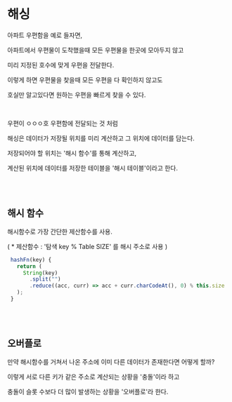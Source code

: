 # 해싱
아파트 우편함을 예로 들자면,

아파트에서 우편물이 도착했을때 모든 우편물을 한곳에 모아두지 않고

미리 지정된 호수에 맞게 우편을 전달한다.

이렇게 하면 우편물을 찾을때 모든 우편을 다 확인하지 않고도

호실만 알고있다면 원하는 우편을 빠르게 찾을 수 있다.

<br>

우편이 ㅇㅇㅇ호 우편함에 전달되는 것 처럼 

해싱은 데이터가 저장될 위치를 미리 계산하고 그 위치에 데이터를 담는다.

저장되어야 할 위치는 '해시 함수'를 통해 계산하고,

계산된 위치에 데이터를 저장한 테이블을 '해시 테이블'이라고 한다.

<br>
<br>

## 해시 함수

해시함수로 가장 간단한 제산함수를 사용.

( * 제산함수 : '탐색 key % Table SIZE' 를 해시 주소로 사용 )

```jsx
 hashFn(key) {
   return (
     String(key)
       .split("")
       .reduce((acc, curr) => acc + curr.charCodeAt(), 0) % this.size
   );
 }
```

<br>
<br>

## 오버플로

만약 해시함수를 거쳐서 나온 주소에 이미 다른 데이터가 존재한다면 어떻게 할까?

이렇게 서로 다른 키가 같은 주소로 계산되는 상황을 '충돌'이라 하고

충돌이 슬롯 수보다 더 많이 발생하는 상황을 '오버플로'라 한다.







